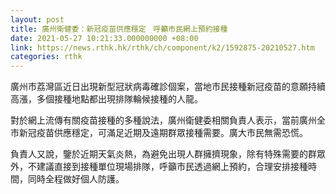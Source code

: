 ```yaml
---
layout: post
title: 廣州衛健委：新冠疫苗供應穩定　呼籲市民網上預約接種
date: 2021-05-27 10:21:33.000000000 +08:00
link: https://news.rthk.hk/rthk/ch/component/k2/1592875-20210527.htm
categories: rthk
---
```


廣州市荔灣區近日出現新型冠狀病毒確診個案，當地市民接種新冠疫苗的意願持續高漲，多個接種地點都出現排隊輪候接種的人龍。

對於網上流傳有關疫苗接種的多種說法，廣州衛健委相關負責人表示，當前廣州全市新冠疫苗供應穩定，可滿足近期及遠期群眾接種需要。廣大市民無需恐慌。

負責人又說，鑒於近期天氣炎熱，為避免出現人群擁擠現象，除有特殊需要的群眾外，不建議直接到接種單位現場排隊，呼籲市民透過網上預約，合理安排接種時間，同時全程做好個人防護。
